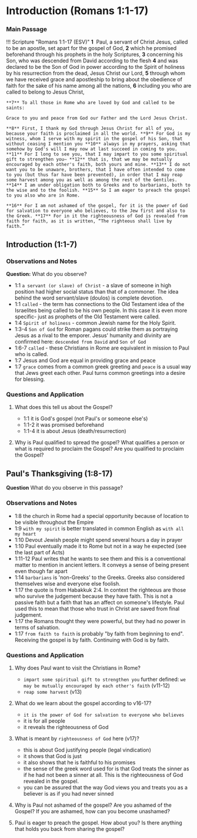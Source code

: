 # Introduction (Romans 1:1-17)

### Main Passage

!!! Scripture "Romans 1:1-17 (ESV)"
    **1**  Paul, a servant of Christ Jesus, called to be an apostle, set apart for the gospel of God, **2** which he promised beforehand through his prophets in the holy Scriptures, **3** concerning his Son, who was descended from David according to the flesh **4** and was declared to be the Son of God in power according to the Spirit of holiness by his resurrection from the dead, Jesus Christ our Lord, **5** through whom we have received grace and apostleship to bring about the obedience of faith for the sake of his name among all the nations, **6** including you who are called to belong to Jesus Christ,  
    
    **7** To all those in Rome who are loved by God and called to be saints:  
    
    Grace to you and peace from God our Father and the Lord Jesus Christ.  
    
    **8** First, I thank my God through Jesus Christ for all of you, because your faith is proclaimed in all the world. **9** For God is my witness, whom I serve with my spirit in the gospel of his Son, that without ceasing I mention you **10** always in my prayers, asking that somehow by God's will I may now at last succeed in coming to you. **11** For I long to see you, that I may impart to you some spiritual gift to strengthen you— **12** that is, that we may be mutually encouraged by each other's faith, both yours and mine. **13** I do not want you to be unaware, brothers, that I have often intended to come to you (but thus far have been prevented), in order that I may reap some harvest among you as well as among the rest of the Gentiles. **14** I am under obligation both to Greeks and to barbarians, both to the wise and to the foolish. **15** So I am eager to preach the gospel to you also who are in Rome.  
    
    **16** For I am not ashamed of the gospel, for it is the power of God for salvation to everyone who believes, to the Jew first and also to the Greek. **17** For in it the righteousness of God is revealed from faith for faith, as it is written, “The righteous shall live by faith.”  


## Introduction (1:1-7)

### Observations and Notes

**Question:** What do you observe?

- 1:1 `a servant (or slave) of Christ` - a slave of someone in high position had higher social status than that of a commoner. The idea behind the word servant/slave (doulos) is complete devotion.
- 1:1 `called` - the term has connections to the Old Testament idea of the Israelites being called to be his own people. In this case it is even more specific- just as prophets of the Old Testament were called.  
- 1:4 `Spirit of holiness` - common Jewish name for the Holy Spirit. 
- 1:3-4 `Son of God` for Roman pagans could strike them as portraying Jesus as a rival to the emporer. Jesus' humanity and divinity are confirmed here: `descended from David` and `Son of God`
- 1:6-7 `called` - these Christians in Rome are equivalent in mission to Paul who is called. 
- 1:7 Jesus and God are equal in providing grace and peace
- 1:7 `grace` comes from a common greek greeting and `peace` is a usual way that Jews greet each other. Paul turns common greetings into a desire for blessing.

### Questions and Application
1. What does this tell us about the Gospel?
    - 1:1 it is God's gospel (not Paul's or someone else's)
    - 1:1-2 it was promised beforehand
    - 1:1-4 it is about Jesus (death/resurrection)

2. Why is Paul qualified to spread the gospel? What qualifies a person or what is required to proclaim the Gospel? Are you qualified to proclaim the Gospel?

## Paul's Thanksgiving (1:8-17)

**Question** What do you observe in this passage?

### Observations and Notes
- 1:8 the church in Rome had a special opportunity because of location to be visible throughout the Empire
- 1:9 `with my spirit` is better translated in common English as `with all my heart`
- 1:10 Devout Jewish people might spend several hours a day in prayer
- 1:10 Paul eventually made it to Rome but not in a way he expected (see the last part of Acts)
- 1:11-12 Paul writes that he wants to see them and this is a conventional matter to mention in ancient letters. It conveys a sense of being present even though far apart
- 1:14 `barbarians` is 'non-Greeks' to the Greeks. Greeks also considered themselves wise and everyone else foolish.
- 1:17 the quote is from Habakkuk 2:4. In context the righteous are those who survive the judgement because they have faith. This is not a passive faith but a faith that has an affect on someone's lifestyle. Paul used this to mean that those who trust in Christ are saved from final judgement.
- 1:17 the Romans thought they were powerful, but they had no power in terms of salvation.  
- 1:17 `from faith to faith` is probably "by faith from beginning to end". Receiving the gospel is by faith. Continuing with God is by faith.


### Questions and Application
1. Why does Paul want to visit the Christians in Rome?
    - `impart some spiritual gift to strengthen you` further defined: `we may be mutually encouraged by each other's faith` (v11-12)
    - `reap some harvest` (v13)

2. What do we learn about the gospel according to v16-17?
    - `it is the power of God for salvation to everyone who believes`
    - it is for all people
    - it reveals the righteousness of God

3. What is meant by `righteousness of God` here (v17)?
    - this is about God justifying people (legal vindication) 
    - it shows that God is just
    - it also shows that he is faithful to his promises
    - the sense of the greek word used for is that God treats the sinner as if he had not been a sinner at all. This is the righteousness of God revealed in the gospel.
    - you can be assured that the way God views you and treats you as a believer is as if you had never sinned

4. Why is Paul not ashamed of the gospel? Are you ashamed of the Gospel? If you are ashamed, how can you become unashamed?

5. Paul is eager to preach the gospel. How about you? Is there anything that holds you back from sharing the gospel?
